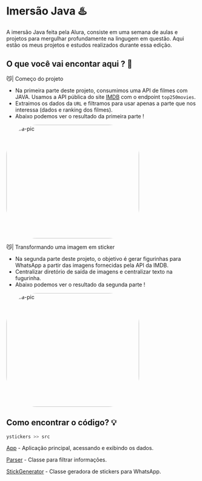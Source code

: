 # Imersão Java ♨️
A imersão Java feita pela Alura, consiste em uma semana de aulas e projetos para mergulhar profundamente na lingugem em questão.
Aqui estão os meus projetos e estudos realizados durante essa edição.

## O que você vai encontar aqui ? 🤔
😼| Começo do projeto
* Na primeira parte deste projeto, consumimos uma API de filmes com JAVA. Usamos a API pública do site [IMDB](https://www.imdb.com/) com o endpoint `top250movies`.
* Extraimos os dados da `URL` e filtramos para usar apenas a parte que nos interessa (dados e ranking dos filmes).
* Abaixo podemos ver o resultado da primeira parte !
<div>
<img align="center" alt="Yara-pic" height="300" width="350" style="border-radius:80px;"
src="https://cdn.discordapp.com/attachments/605181989821087745/1090008056462594179/Captura_de_tela_2023-03-27_172235.png">
</div>

😼| Transformando uma imagem em sticker
* Na segunda parte deste projeto, o objetivo é gerar figurinhas para WhatsApp a partir das imagens fornecidas pela API da IMDB.
* Centralizar diretório de saída de imagens e centralizar texto na fugurinha.
* Abaixo podemos ver o resultado da segunda parte !

<img align="center" alt="Yara-pic" height="300" width="350" style="border-radius:80px;"
src="https://cdn.discordapp.com/attachments/605181989821087745/1090720534163116092/098_2.png">
</div>

## Como encontrar o código? 💡

```python
ystickers >> src
```
[App](https://github.com/yarxcat/javastickers/blob/main/ystickers/src/App.java) - Aplicação principal, acessando e exibindo os dados.

[Parser](https://github.com/yarxcat/javastickers/blob/main/ystickers/src/JsonParser5.java) - Classe para filtrar informações.

[StickGenerator](https://github.com/yarxcat/javastickers/blob/main/ystickers/src/StickerGenerator.java) - Classe geradora de stickers para WhatsApp.

